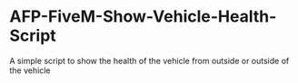 # AFP-FiveM-Show-Vehicle-Health-Script
A simple script to show the health of the vehicle from outside or outside of the vehicle
